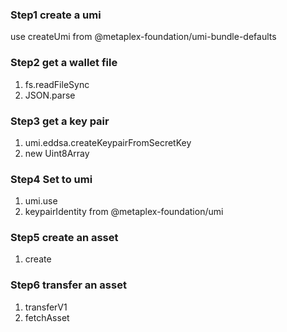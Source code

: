 ### Step1 create a umi

use createUmi from @metaplex-foundation/umi-bundle-defaults

### Step2 get a wallet file

1. fs.readFileSync
2. JSON.parse

### Step3 get a key pair

1. umi.eddsa.createKeypairFromSecretKey
2. new Uint8Array

### Step4 Set to umi

1. umi.use
2. keypairIdentity from @metaplex-foundation/umi

### Step5 create an asset

1. create

### Step6 transfer an asset

1. transferV1
2. fetchAsset
